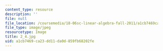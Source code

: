 ```yaml
---
content_type: resource
description: ''
file: null
file_location: /coursemedia/18-06sc-linear-algebra-fall-2011/a1cb7469ca23dd11da0d859fb68202fe_2_4.jpg
file_type: image/jpeg
resourcetype: Image
title: 2_4.jpg
uid: a1cb7469-ca23-dd11-da0d-859fb68202fe
---
```

